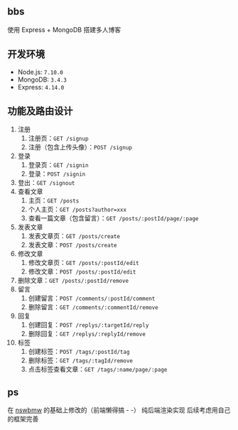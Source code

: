 ## bbs

使用 Express + MongoDB 搭建多人博客

## 开发环境

- Node.js: `7.10.0`
- MongoDB: `3.4.3`
- Express: `4.14.0`

## 功能及路由设计

1. 注册
    1. 注册页：`GET /signup`
    2. 注册（包含上传头像）：`POST /signup`
2. 登录
    1. 登录页：`GET /signin`
    2. 登录：`POST /signin`
3. 登出：`GET /signout`
4. 查看文章
    1. 主页：`GET /posts`
    2. 个人主页：`GET /posts?author=xxx`
    3. 查看一篇文章（包含留言）：`GET /posts/:postId/page/:page`
5. 发表文章
    1. 发表文章页：`GET /posts/create`
    2. 发表文章：`POST /posts/create`
6. 修改文章
    1. 修改文章页：`GET /posts/:postId/edit`
    2. 修改文章：`POST /posts/:postId/edit`
7. 删除文章：`GET /posts/:postId/remove`
8. 留言
    1. 创建留言：`POST /comments/:postId/comment`
    2. 删除留言：`GET /comments/:commentId/remove`
9. 回复
    1. 创建回复：`POST /replys/:targetId/reply`
    2. 删除回复：`GET /replys/:replyId/remove`
10. 标签
    1. 创建标签：`POST /tags/:postId/tag`
    2. 删除标签：`GET /tags/:tagId/remove`
    3. 点击标签查看文章：`GET /tags/:name/page/:page`
   
## ps
在 [nswbmw](https://github.com/nswbmw/N-blog) 的基础上修改的（前端懒得搞 - -）
纯后端渲染实现
后续考虑用自己的框架完善
